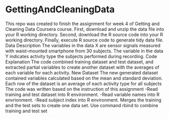 
# GettingAndCleaningData
This repo was created to finish the assignment for week 4 of Getting and Cleaning Data Coursera course.
First, download and unzip the data file into your R working directory. Second, download the R source code into your R working directory. Finally, execute R source code to generate tidy data file.
Data Description The variables in the data X are sensor signals measured with waist-mounted smartphone from 30 subjects. The variable in the data Y indicates activity type the subjects performed during recording.
Code Explanation The code combined training dataset and test dataset, and extracted partial variables to create another dataset with the averages of each variable for each activity.
New Dataset The new generated dataset contained variables calculated based on the mean and standard deviation. Each row of the dataset is an average of each activity type for all subjects
The code was written based on the instruction of this assignment -Read training and test dataset into R environment. -Read variable names into R envrionment. -Read subject index into R environment.
Merges the training and the test sets to create one data set. Use command rbind to combine training and test set
